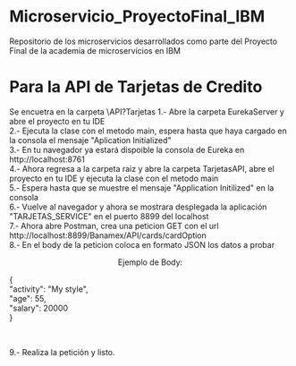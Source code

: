 # Microservicio_ProyectoFinal_IBM
Repositorio de los microservicios desarrollados como parte del Proyecto Final de la academia de microservicios en IBM

# Para la API de Tarjetas de Credito
 
 Se encuetra en la carpeta \API?Tarjetas
	1.- Abre la carpeta EurekaServer y abre el proyecto en tu IDE <br/>
	2.- Ejecuta la clase con el metodo main, espera hasta que haya cargado en la consola el mensaje "Aplication Initialized" <br/>
	3.- En tu navegador ya estará dispoible la consola de Eureka en http://localhost:8761 <br/>
	4.- Ahora regresa a la carpeta raiz y abre la carpeta TarjetasAPI, abre el proyecto en tu IDE y ejecuta la clase con el metodo main <br/>
	5.- Espera hasta que se muestre el mensaje "Application Initilized" en la consola <br/>
	6.- Vuelve al navegador y ahora se mostrara desplegada la aplicación "TARJETAS_SERVICE" en el puerto 8899 del localhost <br/>
	7.- Ahora abre Postman, crea una peticion GET con el url http://localhost:8899/Banamex/API/cards/cardOption <br/>
	8.- En el body de la peticion coloca en formato JSON los datos a probar <br/>
		<p align="center">
			Ejemplo de Body: <br/>
				<p align="left">
					{ <br/>
					   "activity": "My style", <br/>
					   "age": 55, <br/>
					   "salary": 20000 <br/>
					} <br/>
				</p>	
		</p>
	9.- Realiza la petición y listo. <br/>

	
